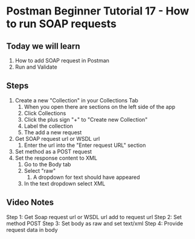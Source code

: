 # Postman Beginner Tutorial 17 - How to run SOAP requests

## Today we will learn

1. How to add SOAP request in Postman
2. Run and Validate

## Steps

1. Create a new "Collection" in your Collections Tab
   1. When you open there are sections on the left side of the app
   2. Click Collections
   3. Click the plus sign "+" to "Create new Collection"
   4. Label the collection
   5. The add a new request
2. Get SOAP request url or WSDL url
   1. Enter the url into the "Enter request URL" section
3. Set method as a POST request
4. Set the response content to XML
   1. Go to the Body tab
   2. Select "raw"
      1. A dropdown for text should have appeared
   3. In the text dropdown select XML


## Video Notes

Step 1: Get Soap request url or WSDL url add to request url
Step 2: Set method POST
Step 3: Set body as raw and set text/xml
Step 4: Provide request data in body